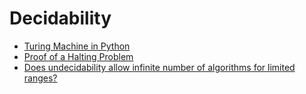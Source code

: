# Decidability
* [Turing Machine in Python](https://github.com/marti-1/notebooks/blob/master/math/on-turing-machine-python.py)
* [Proof of a Halting Problem](https://github.com/marti-1/notebooks/blob/master/math/on-halting-problem-proof.md)
* [Does undecidability allow infinite number of algorithms for limited ranges?](https://math.stackexchange.com/q/4897209/13160)
  
